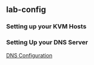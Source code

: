 ## lab-config

### Setting up your KVM Hosts

### Setting Up your DNS Server
[DNS Configuration](DNS_Config/README.md)

